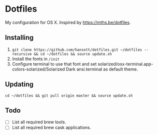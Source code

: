 # Dotfiles

My configuration for OS X. Inspired by https://mths.be/dotfiles.

## Installing

1. `git clone https://github.com/hansott/dotfiles.git ~/dotfiles --recursive && cd ~/dotfiles && source update.sh`
2. Install the fonts in `/init`
3. Configure terminal to use that font and set solarized/osx-terminal.app-colors-solarized/Solarized Dark ansi.terminal as default theme.

## Updating

`cd ~/dotfiles && git pull origin master && source update.sh`

## Todo

* [ ] List all required brew tools.
* [ ] List all required brew cask applications.
